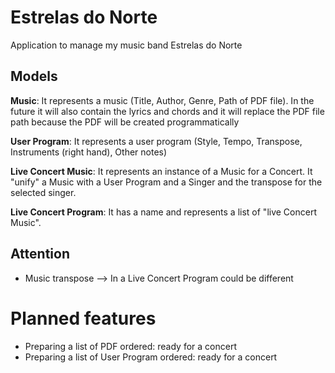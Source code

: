 # Estrelas do Norte
Application to manage my music band Estrelas do Norte

## Models
**Music**: It represents a music (Title, Author, Genre, Path of PDF file). In the future it will also contain the lyrics and chords and it will replace the PDF file path because the PDF will be created programmatically  
  
**User Program**: It represents a user program (Style, Tempo, Transpose, Instruments (right hand), Other notes)  
  
**Live Concert Music**: It represents an instance of a Music for a Concert. It "unify" a Music with a User Program and a Singer and the transpose for the selected singer.

**Live Concert Program**: It has a name and represents a list of "live Concert Music".  
  
## Attention
- Music transpose --> In a Live Concert Program could be different

# Planned features
- Preparing a list of PDF ordered: ready for a concert
- Preparing a list of User Program ordered: ready for a concert

